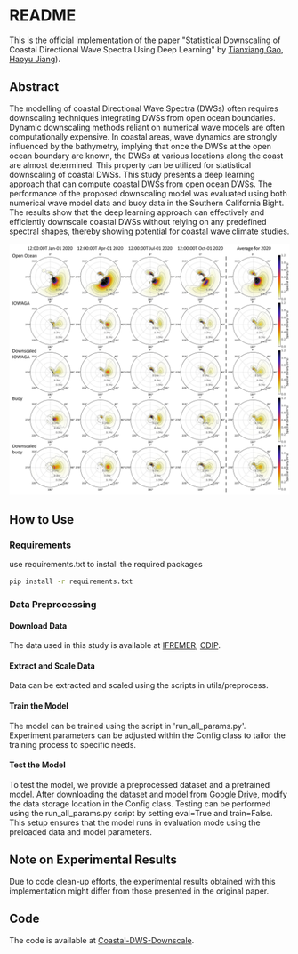 # README

This is the official implementation of the paper "Statistical Downscaling of Coastal Directional Wave Spectra Using Deep Learning" by [Tianxiang Gao](https://github.com/oaeen), [Haoyu Jiang](https://orcid.org/0000-0002-3995-7382)).

## Abstract
The modelling of coastal Directional Wave Spectra (DWSs) often requires downscaling techniques integrating DWSs from open ocean boundaries. Dynamic downscaling methods reliant on numerical wave models are often computationally expensive. In coastal areas, wave dynamics are strongly influenced by the bathymetry, implying that once the DWSs at the open ocean boundary are known, the DWSs at various locations along the coast are almost determined. This property can be utilized for statistical downscaling of coastal DWSs. This study presents a deep learning approach that can compute coastal DWSs from open ocean DWSs. The performance of the proposed downscaling model was evaluated using both numerical wave model data and buoy data in the Southern California Bight. The results show that the deep learning approach can effectively and efficiently downscale coastal DWSs without relying on any predefined spectral shapes, thereby showing potential for coastal wave climate studies.

![The comparison of directional wave spectra (DWSs) from different data sources at the location of buoy CDIP028.](DWSs.jpg)




## How to Use

### Requirements

use requirements.txt to install the required packages
```bash
pip install -r requirements.txt
```

### Data Preprocessing

#### Download Data

The data used in this study is available at [IFREMER](https://www.umr-lops.fr/Donnees/Vagues), [CDIP](https://cdip.ucsd.edu/).

#### Extract and Scale Data

Data can be extracted and scaled using the scripts in utils/preprocess.

#### Train the Model

The model can be trained using the script in 'run_all_params.py'. Experiment parameters can be adjusted within the Config class to tailor the training process to specific needs.


#### Test the Model

To test the model, we provide a preprocessed dataset and a pretrained model. After downloading the dataset and model from [Google Drive](https://drive.google.com/drive/folders/1G8kWkHizY71Tt8QeP5ObIRJRiF-11pnv), modify the data storage location in the Config class. Testing can be performed using the run_all_params.py script by setting eval=True and train=False. This setup ensures that the model runs in evaluation mode using the preloaded data and model parameters.

## Note on Experimental Results
Due to code clean-up efforts, the experimental results obtained with this implementation might differ from those presented in the original paper.

## Code
The code is available at [Coastal-DWS-Downscale](https://github.com/oaeen/Coastal-DWS-Downscale).